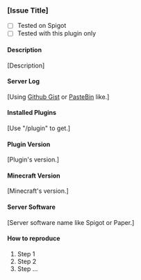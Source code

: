 ### [Issue Title]
- [ ] Tested on Spigot
- [ ] Tested with this plugin only
#### Description

[Description]

#### Server Log

[Using [Github Gist](https://gist.github.com/) or [PasteBin](https://pastebin.com/) like.]

#### Installed Plugins
[Use "/plugin" to get.]

#### Plugin Version
[Plugin's version.]

#### Minecraft Version
[Minecraft's version.]

#### Server Software
[Server software name like Spigot or Paper.]

#### How to reproduce
1. Step 1
1. Step 2
1. Step ...

